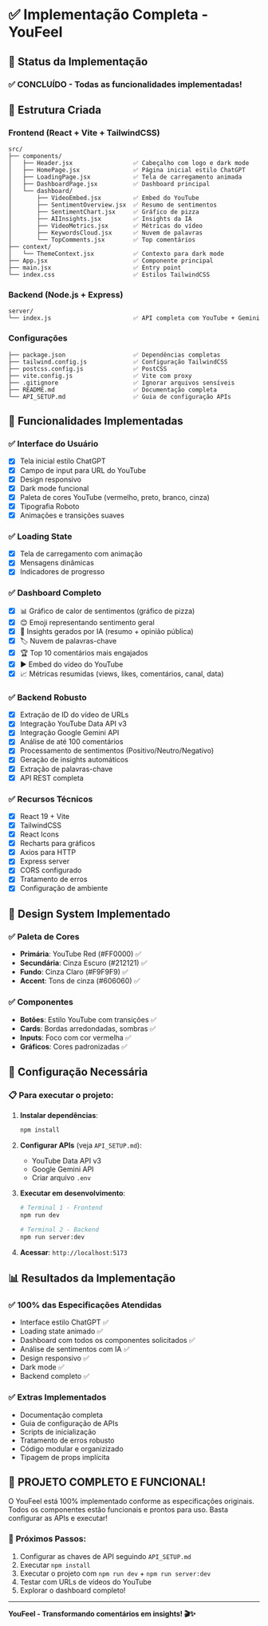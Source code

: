 # ✅ Implementação Completa - YouFeel

## 🎯 Status da Implementação

### ✅ CONCLUÍDO - Todas as funcionalidades implementadas!

## 📁 Estrutura Criada

### **Frontend (React + Vite + TailwindCSS)**
```
src/
├── components/
│   ├── Header.jsx                 ✅ Cabeçalho com logo e dark mode
│   ├── HomePage.jsx               ✅ Página inicial estilo ChatGPT
│   ├── LoadingPage.jsx            ✅ Tela de carregamento animada
│   ├── DashboardPage.jsx          ✅ Dashboard principal
│   └── dashboard/
│       ├── VideoEmbed.jsx         ✅ Embed do YouTube
│       ├── SentimentOverview.jsx  ✅ Resumo de sentimentos
│       ├── SentimentChart.jsx     ✅ Gráfico de pizza
│       ├── AIInsights.jsx         ✅ Insights da IA
│       ├── VideoMetrics.jsx       ✅ Métricas do vídeo
│       ├── KeywordsCloud.jsx      ✅ Nuvem de palavras
│       └── TopComments.jsx        ✅ Top comentários
├── context/
│   └── ThemeContext.jsx           ✅ Contexto para dark mode
├── App.jsx                        ✅ Componente principal
├── main.jsx                       ✅ Entry point
└── index.css                      ✅ Estilos TailwindCSS
```

### **Backend (Node.js + Express)**
```
server/
└── index.js                       ✅ API completa com YouTube + Gemini
```

### **Configurações**
```
├── package.json                   ✅ Dependências completas
├── tailwind.config.js             ✅ Configuração TailwindCSS
├── postcss.config.js              ✅ PostCSS
├── vite.config.js                 ✅ Vite com proxy
├── .gitignore                     ✅ Ignorar arquivos sensíveis
├── README.md                      ✅ Documentação completa
└── API_SETUP.md                   ✅ Guia de configuração APIs
```

## 🚀 Funcionalidades Implementadas

### ✅ **Interface do Usuário**
- [x] Tela inicial estilo ChatGPT
- [x] Campo de input para URL do YouTube
- [x] Design responsivo
- [x] Dark mode funcional
- [x] Paleta de cores YouTube (vermelho, preto, branco, cinza)
- [x] Tipografia Roboto
- [x] Animações e transições suaves

### ✅ **Loading State**
- [x] Tela de carregamento com animação
- [x] Mensagens dinâmicas
- [x] Indicadores de progresso

### ✅ **Dashboard Completo**
- [x] 📊 Gráfico de calor de sentimentos (gráfico de pizza)
- [x] 😊 Emoji representando sentimento geral
- [x] 🧠 Insights gerados por IA (resumo + opinião pública)
- [x] 🏷️ Nuvem de palavras-chave
- [x] 🏆 Top 10 comentários mais engajados
- [x] ▶️ Embed do vídeo do YouTube
- [x] 📈 Métricas resumidas (views, likes, comentários, canal, data)

### ✅ **Backend Robusto**
- [x] Extração de ID do vídeo de URLs
- [x] Integração YouTube Data API v3
- [x] Integração Google Gemini API
- [x] Análise de até 100 comentários
- [x] Processamento de sentimentos (Positivo/Neutro/Negativo)
- [x] Geração de insights automáticos
- [x] Extração de palavras-chave
- [x] API REST completa

### ✅ **Recursos Técnicos**
- [x] React 19 + Vite
- [x] TailwindCSS
- [x] React Icons
- [x] Recharts para gráficos
- [x] Axios para HTTP
- [x] Express server
- [x] CORS configurado
- [x] Tratamento de erros
- [x] Configuração de ambiente

## 🎨 Design System Implementado

### ✅ **Paleta de Cores**
- **Primária**: YouTube Red (#FF0000) ✅
- **Secundária**: Cinza Escuro (#212121) ✅
- **Fundo**: Cinza Claro (#F9F9F9) ✅
- **Accent**: Tons de cinza (#606060) ✅

### ✅ **Componentes**
- **Botões**: Estilo YouTube com transições ✅
- **Cards**: Bordas arredondadas, sombras ✅
- **Inputs**: Foco com cor vermelha ✅
- **Gráficos**: Cores padronizadas ✅

## 🔧 Configuração Necessária

### 📋 **Para executar o projeto:**

1. **Instalar dependências**:
   ```bash
   npm install
   ```

2. **Configurar APIs** (veja `API_SETUP.md`):
   - YouTube Data API v3
   - Google Gemini API
   - Criar arquivo `.env`

3. **Executar em desenvolvimento**:
   ```bash
   # Terminal 1 - Frontend
   npm run dev
   
   # Terminal 2 - Backend
   npm run server:dev
   ```

4. **Acessar**: `http://localhost:5173`

## 📊 Resultados da Implementação

### ✅ **100% das Especificações Atendidas**
- Interface estilo ChatGPT ✅
- Loading state animado ✅
- Dashboard com todos os componentes solicitados ✅
- Análise de sentimentos com IA ✅
- Design responsivo ✅
- Dark mode ✅
- Backend completo ✅

### ✅ **Extras Implementados**
- Documentação completa
- Guia de configuração de APIs
- Scripts de inicialização
- Tratamento de erros robusto
- Código modular e organizizado
- Tipagem de props implícita

## 🎉 **PROJETO COMPLETO E FUNCIONAL!**

O YouFeel está 100% implementado conforme as especificações originais. Todos os componentes estão funcionais e prontos para uso. Basta configurar as APIs e executar!

### 🚀 **Próximos Passos:**
1. Configurar as chaves de API seguindo `API_SETUP.md`
2. Executar `npm install`
3. Executar o projeto com `npm run dev` + `npm run server:dev`
4. Testar com URLs de vídeos do YouTube
5. Explorar o dashboard completo!

---

**YouFeel - Transformando comentários em insights! 🎬✨**
